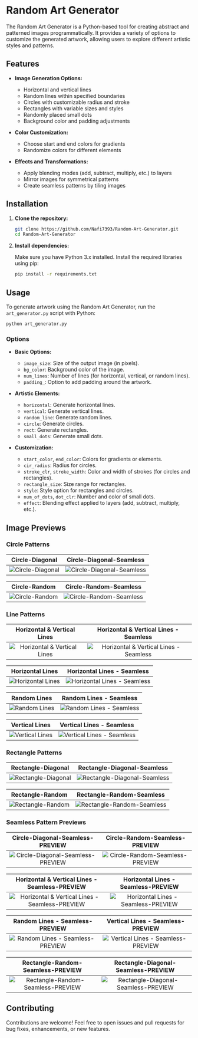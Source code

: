# Random Art Generator


The Random Art Generator is a Python-based tool for creating abstract and patterned images programmatically. It provides a variety of options to customize the generated artwork, allowing users to explore different artistic styles and patterns.

## Features

- **Image Generation Options:**
  - Horizontal and vertical lines
  - Random lines within specified boundaries
  - Circles with customizable radius and stroke
  - Rectangles with variable sizes and styles
  - Randomly placed small dots
  - Background color and padding adjustments

- **Color Customization:**
  - Choose start and end colors for gradients
  - Randomize colors for different elements

- **Effects and Transformations:**
  - Apply blending modes (add, subtract, multiply, etc.) to layers
  - Mirror images for symmetrical patterns
  - Create seamless patterns by tiling images

## Installation

1. **Clone the repository:**

   ```bash
   git clone https://github.com/Nafi7393/Random-Art-Generator.git
   cd Random-Art-Generator
   ```

2. **Install dependencies:**

   Make sure you have Python 3.x installed. Install the required libraries using pip:

   ```bash
   pip install -r requirements.txt
   ```

## Usage

To generate artwork using the Random Art Generator, run the `art_generator.py` script with Python:

```bash
python art_generator.py
```

### Options

- **Basic Options:**
  - `image_size`: Size of the output image (in pixels).
  - `bg_color`: Background color of the image.
  - `num_lines`: Number of lines (for horizontal, vertical, or random lines).
  - `padding_`: Option to add padding around the artwork.

- **Artistic Elements:**
  - `horizontal`: Generate horizontal lines.
  - `vertical`: Generate vertical lines.
  - `random_line`: Generate random lines.
  - `circle`: Generate circles.
  - `rect`: Generate rectangles.
  - `small_dots`: Generate small dots.

- **Customization:**
  - `start_color`, `end_color`: Colors for gradients or elements.
  - `cir_radius`: Radius for circles.
  - `stroke_clr`, `stroke_width`: Color and width of strokes (for circles and rectangles).
  - `rectangle_size`: Size range for rectangles.
  - `style`: Style option for rectangles and circles.
  - `num_of_dots`, `dot_clr`: Number and color of small dots.
  - `effect`: Blending effect applied to layers (add, subtract, multiply, etc.).


## Image Previews

### Circle Patterns

|              Circle-Diagonal                 |                    Circle-Diagonal-Seamless                    |
|:--------------------------------------------:|:--------------------------------------------------------------:|
| ![Circle-Diagonal](DEMO/circle-diagonal.jpg) | ![Circle-Diagonal-Seamless](DEMO/circle-diagonal-seamless.jpg) |

|              Circle-Random               |                   Circle-Random-Seamless                   |
|:----------------------------------------:|:----------------------------------------------------------:|
| ![Circle-Random](DEMO/circle-random.jpg) | ![Circle-Random-Seamless](DEMO/circle-random-seamless.jpg) |

### Line Patterns

|                     Horizontal & Vertical Lines                       |                          Horizontal & Vertical Lines - Seamless                           |
|:---------------------------------------------------------------------:|:-----------------------------------------------------------------------------------------:|
| ![Horizontal & Vertical Lines](DEMO/line-horizontal_and_vertical.jpg) | ![Horizontal & Vertical Lines - Seamless](DEMO/line-horizontal_and_vertical-seamless.jpg) |

|               Horizontal Lines                |                    Horizontal Lines - Seamless                    |
|:---------------------------------------------:|:-----------------------------------------------------------------:|
| ![Horizontal Lines](DEMO/line-horizontal.jpg) | ![Horizontal Lines - Seamless](DEMO/line-horizontal-seamless.jpg) |

|             Random Lines              |                  Random Lines - Seamless                  |
|:-------------------------------------:|:---------------------------------------------------------:|
| ![Random Lines](DEMO/line-random.jpg) | ![Random Lines - Seamless](DEMO/line-random-seamless.jpg) |

|              Vertical Lines               |                   Vertical Lines - Seamless                   |
|:-----------------------------------------:|:-------------------------------------------------------------:|
| ![Vertical Lines](DEMO/line-vertical.jpg) | ![Vertical Lines - Seamless](DEMO/line-vertical-seamless.jpg) |

### Rectangle Patterns

|                Rectangle-Diagonal                  |                     Rectangle-Diagonal-Seamless                      |
|:--------------------------------------------------:|:--------------------------------------------------------------------:|
| ![Rectangle-Diagonal](DEMO/rectangle-diagonal.jpg) | ![Rectangle-Diagonal-Seamless](DEMO/rectangle-diagonal-seamless.jpg) |

|               Rectangle-Random                 |                    Rectangle-Random-Seamless                     |
|:----------------------------------------------:|:----------------------------------------------------------------:|
| ![Rectangle-Random](DEMO/rectangle-random.jpg) | ![Rectangle-Random-Seamless](DEMO/rectangle-random-seamless.jpg) |

### Seamless Pattern Previews

|                                Circle-Diagonal-Seamless-PREVIEW                                |                               Circle-Random-Seamless-PREVIEW                               |
|:----------------------------------------------------------------------------------------------:|:------------------------------------------------------------------------------------------:|
| ![Circle-Diagonal-Seamless-PREVIEW](DEMO/pattern-preview/circle-diagonal-seamless-PREVIEW.jpg) | ![Circle-Random-Seamless-PREVIEW](DEMO/pattern-preview/circle-random-seamless-PREVIEW.jpg) |

|                                      Horizontal & Vertical Lines - Seamless-PREVIEW                                       |                                Horizontal Lines - Seamless-PREVIEW                                |
|:-------------------------------------------------------------------------------------------------------------------------:|:-------------------------------------------------------------------------------------------------:|
| ![Horizontal & Vertical Lines - Seamless-PREVIEW](DEMO/pattern-preview/line-horizontal_and_vertical-seamless-PREVIEW.jpg) | ![Horizontal Lines - Seamless-PREVIEW](DEMO/pattern-preview/line-horizontal-seamless-PREVIEW.jpg) |

|                              Random Lines - Seamless-PREVIEW                              |                               Vertical Lines - Seamless-PREVIEW                               |
|:-----------------------------------------------------------------------------------------:|:---------------------------------------------------------------------------------------------:|
| ![Random Lines - Seamless-PREVIEW](DEMO/pattern-preview/line-random-seamless-PREVIEW.jpg) | ![Vertical Lines - Seamless-PREVIEW](DEMO/pattern-preview/line-vertical-seamless-PREVIEW.jpg) |

|                                Rectangle-Random-Seamless-PREVIEW                                 |                                 Rectangle-Diagonal-Seamless-PREVIEW                                  |
|:------------------------------------------------------------------------------------------------:|:----------------------------------------------------------------------------------------------------:|
| ![Rectangle-Random-Seamless-PREVIEW](DEMO/pattern-preview/rectangle-random-seamless-PREVIEW.jpg) | ![Rectangle-Diagonal-Seamless-PREVIEW](DEMO/pattern-preview/rectangle-diagonal-seamless-PREVIEW.jpg) |

## Contributing

Contributions are welcome! Feel free to open issues and pull requests for bug fixes, enhancements, or new features.
